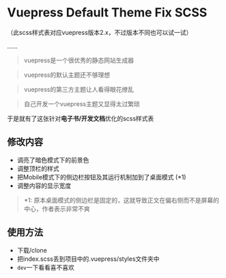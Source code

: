 # Vuepress Default Theme Fix SCSS

（此scss样式表对应vuepress版本2.x，不过版本不同也可以试一试）

......

> vuepress是一个很优秀的静态网站生成器

> vuepress的默认主题还不够理想

> vuepress的第三方主题让人看得眼花缭乱

> 自己开发一个vuepress主题又显得太过繁琐

于是就有了这张针对**电子书/开发文档**优化的scss样式表

## 修改内容

- 调亮了暗色模式下的前景色
- 调整顶栏的样式
- 把Mobile模式下的侧边栏按钮及其运行机制加到了桌面模式   (*1)
- 调整内容的显示宽度

> *1: 原本桌面模式的侧边栏是固定的，这就导致正文在偏右侧而不是屏幕的中心，作者表示非常不爽

## 使用方法
- 下载/clone
- 把index.scss丢到项目中的.vuepress/styles文件夹中
- `dev`一下看看喜不喜欢
